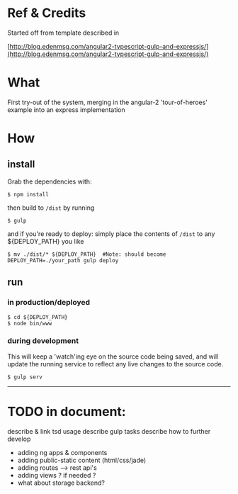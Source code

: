 # Ref & Credits

Started off from template described in

[http://blog.edenmsg.com/angular2-typescript-gulp-and-expressjs/](http://blog.edenmsg.com/angular2-typescript-gulp-and-expressjs/) 


# What

First try-out of the system, merging in the angular-2 'tour-of-heroes' example into an express implementation


# How

## install 
Grab the dependencies with:

```shell
$ npm install
```

then build to ```/dist``` by running 

```shell
$ gulp
```

and if you're ready to deploy: simply place the contents of ```/dist``` to any ${DEPLOY_PATH} you like

```shell
$ mv ./dist/* ${DEPLOY_PATH}  #Note: should become DEPLOY_PATH=./your_path gulp deploy
```

## run
### in production/deployed

``` shell
$ cd ${DEPLOY_PATH}
$ node bin/www
```

### during development

This will keep a 'watch'ing eye on the source code being saved, and will update the running service to reflect any live changes to the source code.

```shell
$ gulp serv
```

----
# TODO in document:

describe & link tsd usage
describe gulp tasks
describe how to further develop
- adding ng apps & components
- adding public-static content (html/css/jade) 
- adding routes --> rest api's
- adding views ? if needed ?
- what about storage backend?
